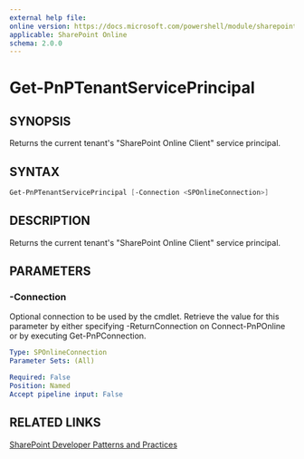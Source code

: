 ```yaml
---
external help file:
online version: https://docs.microsoft.com/powershell/module/sharepoint-pnp/get-pnptenantserviceprincipal
applicable: SharePoint Online
schema: 2.0.0
---
```


# Get-PnPTenantServicePrincipal

## SYNOPSIS
Returns the current tenant's "SharePoint Online Client" service principal.

## SYNTAX

```powershell
Get-PnPTenantServicePrincipal [-Connection <SPOnlineConnection>]
```

## DESCRIPTION
Returns the current tenant's "SharePoint Online Client" service principal.

## PARAMETERS

### -Connection
Optional connection to be used by the cmdlet. Retrieve the value for this parameter by either specifying -ReturnConnection on Connect-PnPOnline or by executing Get-PnPConnection.

```yaml
Type: SPOnlineConnection
Parameter Sets: (All)

Required: False
Position: Named
Accept pipeline input: False
```

## RELATED LINKS

[SharePoint Developer Patterns and Practices](https://aka.ms/sppnp)
